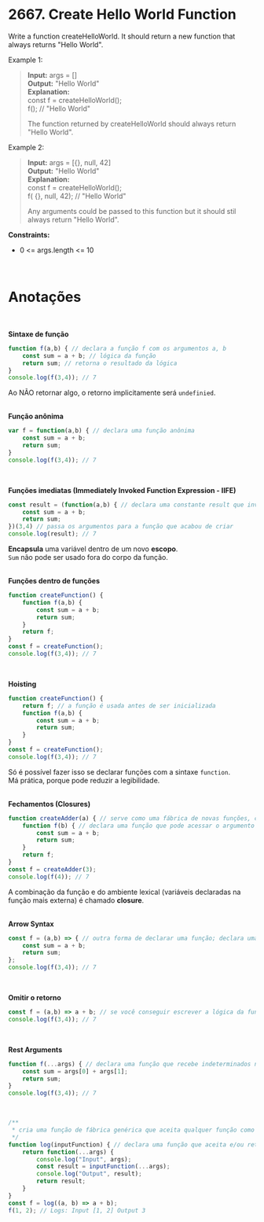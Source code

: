 # 2667. Create Hello World Function

Write a function createHelloWorld. It should return a new function that always returns "Hello World".

Example 1:

> **Input:** args = []  
> **Output:** "Hello World"  
> **Explanation:**  
> const f = createHelloWorld();  
> f(); // "Hello World"
>
> The function returned by createHelloWorld should always return "Hello World".

Example 2:

> **Input:** args = [{}, null, 42]  
> **Output:** "Hello World"  
> **Explanation:**  
> const f = createHelloWorld();  
> f( {}, null, 42); // "Hello World"
>
> Any arguments could be passed to this function but it should stil always return "Hello World".

**Constraints:**

- 0 <= args.length <= 10  
<br>

# Anotações
<br>

**Sintaxe de função**

```js
function f(a,b) { // declara a função f com os argumentos a, b
    const sum = a + b; // lógica da função
    return sum; // retorna o resultado da lógica
}
console.log(f(3,4)); // 7
```

Ao NÃO retornar algo, o retorno implicitamente será `undefinied`.  
<br>

**Função anônima**

```js
var f = function(a,b) { // declara uma função anônima
    const sum = a + b;
    return sum;
}
console.log(f(3,4)); // 7
```
<br>

**Funções imediatas (Immediately Invoked Function Expression - IIFE)**

```js
const result = (function(a,b) { // declara uma constante result que invoca imediatamente a função que acabou de criar
    const sum = a + b;
    return sum;
})(3,4) // passa os argumentos para a função que acabou de criar
console.log(result); // 7
```

**Encapsula** uma variável dentro de um novo **escopo**.  
`Sum` não pode ser usado fora do corpo da função.  
<br>

**Funções dentro de funções**

```js
function createFunction() {
    function f(a,b) {
        const sum = a + b;
        return sum;
    }
    return f;
}
const f = createFunction();
console.log(f(3,4)); // 7
```
<br>

**Hoisting**

```js
function createFunction() {
    return f; // a função é usada antes de ser inicializada
    function f(a,b) {
        const sum = a + b;
        return sum;
    }
}
const f = createFunction();
console.log(f(3,4)); // 7
```  

Só é possível fazer isso se declarar funções com a sintaxe `function`.  
Má prática, porque pode reduzir a legibilidade.  
<br>

**Fechamentos (Closures)**

```js
function createAdder(a) { // serve como uma fábrica de novas funções, com cada função retornada tendo diferentes comportamentos
    function f(b) { // declara uma função que pode acessar o argumento passado na função mãe 
        const sum = a + b;
        return sum;
    }
    return f;
}
const f = createAdder(3);
console.log(f(4)); // 7
```

A combinação da função e do ambiente lexical (variáveis declaradas na função mais externa) é chamado **closure**.  
<br>

**Arrow Syntax**

```js
const f = (a,b) => { // outra forma de declarar uma função; declara uma função f com os argumentos a, b  
    const sum = a + b;
    return sum;
};
console.log(f(3,4)); // 7

```  
<br>

**Omitir o retorno**

```js
const f = (a,b) => a + b; // se você conseguir escrever a lógica da função em uma linha, você pode omitir o return
console.log(f(3,4)); // 7
```  
<br>

**Rest Arguments**

```js
function f(...args) { // declara uma função que recebe indeterminados números de argumentos como um array
    const sum = args[0] + args[1];
    return sum;
}
console.log(f(3,4)); // 7
```  
<br>

```js
/**
 * cria uma função de fábrica genérica que aceita qualquer função como input e retorna uma nova versão da função com algumas modificações específicas.
 */
function log(inputFunction) { // declara uma função que aceita e/ou retorna uma função: funções de ordem superior (higher-order functions)
    return function(...args) {
        console.log("Input", args);
        const result = inputFunction(...args);
        console.log("Output", result);
        return result;
    }
}
const f = log((a, b) => a + b);
f(1, 2); // Logs: Input [1, 2] Output 3
```